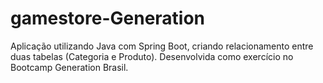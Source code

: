 # gamestore-Generation
Aplicação utilizando Java com Spring Boot, criando relacionamento entre duas tabelas (Categoria e Produto). Desenvolvida como exercício no Bootcamp Generation Brasil.
